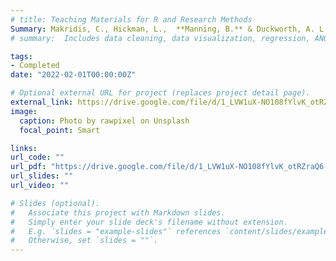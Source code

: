 ```yaml
---
# title: Teaching Materials for R and Research Methods
Summary: Makridis, C., Hickman, L.,  **Manning, B.** & Duckworth, A. L. Earnings Are Greater and Increasing in Occupations That Require Intellectual Tenacity. *Proceedings of the National Academy of Sciences.* Submitted Feb 2022.
# summary:  Includes data cleaning, data visualization, regression, ANOVA, factor analysis, mediation, moderation, and group testing.

tags:
- Completed
date: "2022-02-01T00:00:00Z"

# Optional external URL for project (replaces project detail page).
external_link: https://drive.google.com/file/d/1_LVW1uX-NO108fYlvK_otRZraQ6-3Bmm/view?usp=sharing
image:
  caption: Photo by rawpixel on Unsplash
  focal_point: Smart

links:
url_code: ""
url_pdf: "https://drive.google.com/file/d/1_LVW1uX-NO108fYlvK_otRZraQ6-3Bmm/view?usp=sharing"
url_slides: ""
url_video: ""

# Slides (optional).
#   Associate this project with Markdown slides.
#   Simply enter your slide deck's filename without extension.
#   E.g. `slides = "example-slides"` references `content/slides/example-slides.md`.
#   Otherwise, set `slides = ""`.
---
```

